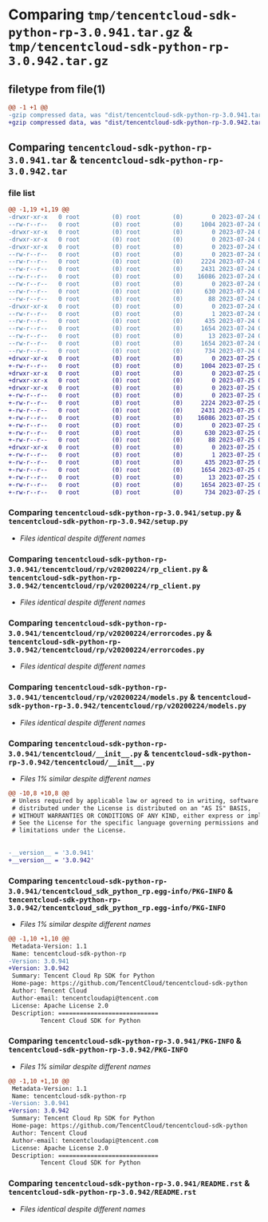 # Comparing `tmp/tencentcloud-sdk-python-rp-3.0.941.tar.gz` & `tmp/tencentcloud-sdk-python-rp-3.0.942.tar.gz`

## filetype from file(1)

```diff
@@ -1 +1 @@
-gzip compressed data, was "dist/tencentcloud-sdk-python-rp-3.0.941.tar", last modified: Mon Jul 24 00:42:18 2023, max compression
+gzip compressed data, was "dist/tencentcloud-sdk-python-rp-3.0.942.tar", last modified: Tue Jul 25 04:23:43 2023, max compression
```

## Comparing `tencentcloud-sdk-python-rp-3.0.941.tar` & `tencentcloud-sdk-python-rp-3.0.942.tar`

### file list

```diff
@@ -1,19 +1,19 @@
-drwxr-xr-x   0 root         (0) root         (0)        0 2023-07-24 00:42:18.000000 tencentcloud-sdk-python-rp-3.0.941/
--rw-r--r--   0 root         (0) root         (0)     1004 2023-07-24 00:42:18.000000 tencentcloud-sdk-python-rp-3.0.941/setup.py
-drwxr-xr-x   0 root         (0) root         (0)        0 2023-07-24 00:42:18.000000 tencentcloud-sdk-python-rp-3.0.941/tencentcloud/
-drwxr-xr-x   0 root         (0) root         (0)        0 2023-07-24 00:42:18.000000 tencentcloud-sdk-python-rp-3.0.941/tencentcloud/rp/
-drwxr-xr-x   0 root         (0) root         (0)        0 2023-07-24 00:42:18.000000 tencentcloud-sdk-python-rp-3.0.941/tencentcloud/rp/v20200224/
--rw-r--r--   0 root         (0) root         (0)        0 2023-07-24 00:42:18.000000 tencentcloud-sdk-python-rp-3.0.941/tencentcloud/rp/v20200224/__init__.py
--rw-r--r--   0 root         (0) root         (0)     2224 2023-07-24 00:42:18.000000 tencentcloud-sdk-python-rp-3.0.941/tencentcloud/rp/v20200224/rp_client.py
--rw-r--r--   0 root         (0) root         (0)     2431 2023-07-24 00:42:18.000000 tencentcloud-sdk-python-rp-3.0.941/tencentcloud/rp/v20200224/errorcodes.py
--rw-r--r--   0 root         (0) root         (0)    16086 2023-07-24 00:42:18.000000 tencentcloud-sdk-python-rp-3.0.941/tencentcloud/rp/v20200224/models.py
--rw-r--r--   0 root         (0) root         (0)        0 2023-07-24 00:42:18.000000 tencentcloud-sdk-python-rp-3.0.941/tencentcloud/rp/__init__.py
--rw-r--r--   0 root         (0) root         (0)      630 2023-07-24 00:42:18.000000 tencentcloud-sdk-python-rp-3.0.941/tencentcloud/__init__.py
--rw-r--r--   0 root         (0) root         (0)       88 2023-07-24 00:42:18.000000 tencentcloud-sdk-python-rp-3.0.941/setup.cfg
-drwxr-xr-x   0 root         (0) root         (0)        0 2023-07-24 00:42:18.000000 tencentcloud-sdk-python-rp-3.0.941/tencentcloud_sdk_python_rp.egg-info/
--rw-r--r--   0 root         (0) root         (0)        1 2023-07-24 00:42:18.000000 tencentcloud-sdk-python-rp-3.0.941/tencentcloud_sdk_python_rp.egg-info/dependency_links.txt
--rw-r--r--   0 root         (0) root         (0)      435 2023-07-24 00:42:18.000000 tencentcloud-sdk-python-rp-3.0.941/tencentcloud_sdk_python_rp.egg-info/SOURCES.txt
--rw-r--r--   0 root         (0) root         (0)     1654 2023-07-24 00:42:18.000000 tencentcloud-sdk-python-rp-3.0.941/tencentcloud_sdk_python_rp.egg-info/PKG-INFO
--rw-r--r--   0 root         (0) root         (0)       13 2023-07-24 00:42:18.000000 tencentcloud-sdk-python-rp-3.0.941/tencentcloud_sdk_python_rp.egg-info/top_level.txt
--rw-r--r--   0 root         (0) root         (0)     1654 2023-07-24 00:42:18.000000 tencentcloud-sdk-python-rp-3.0.941/PKG-INFO
--rw-r--r--   0 root         (0) root         (0)      734 2023-07-24 00:42:18.000000 tencentcloud-sdk-python-rp-3.0.941/README.rst
+drwxr-xr-x   0 root         (0) root         (0)        0 2023-07-25 04:23:43.000000 tencentcloud-sdk-python-rp-3.0.942/
+-rw-r--r--   0 root         (0) root         (0)     1004 2023-07-25 04:23:43.000000 tencentcloud-sdk-python-rp-3.0.942/setup.py
+drwxr-xr-x   0 root         (0) root         (0)        0 2023-07-25 04:23:43.000000 tencentcloud-sdk-python-rp-3.0.942/tencentcloud/
+drwxr-xr-x   0 root         (0) root         (0)        0 2023-07-25 04:23:43.000000 tencentcloud-sdk-python-rp-3.0.942/tencentcloud/rp/
+drwxr-xr-x   0 root         (0) root         (0)        0 2023-07-25 04:23:43.000000 tencentcloud-sdk-python-rp-3.0.942/tencentcloud/rp/v20200224/
+-rw-r--r--   0 root         (0) root         (0)        0 2023-07-25 04:23:43.000000 tencentcloud-sdk-python-rp-3.0.942/tencentcloud/rp/v20200224/__init__.py
+-rw-r--r--   0 root         (0) root         (0)     2224 2023-07-25 04:23:43.000000 tencentcloud-sdk-python-rp-3.0.942/tencentcloud/rp/v20200224/rp_client.py
+-rw-r--r--   0 root         (0) root         (0)     2431 2023-07-25 04:23:43.000000 tencentcloud-sdk-python-rp-3.0.942/tencentcloud/rp/v20200224/errorcodes.py
+-rw-r--r--   0 root         (0) root         (0)    16086 2023-07-25 04:23:43.000000 tencentcloud-sdk-python-rp-3.0.942/tencentcloud/rp/v20200224/models.py
+-rw-r--r--   0 root         (0) root         (0)        0 2023-07-25 04:23:43.000000 tencentcloud-sdk-python-rp-3.0.942/tencentcloud/rp/__init__.py
+-rw-r--r--   0 root         (0) root         (0)      630 2023-07-25 04:23:43.000000 tencentcloud-sdk-python-rp-3.0.942/tencentcloud/__init__.py
+-rw-r--r--   0 root         (0) root         (0)       88 2023-07-25 04:23:43.000000 tencentcloud-sdk-python-rp-3.0.942/setup.cfg
+drwxr-xr-x   0 root         (0) root         (0)        0 2023-07-25 04:23:43.000000 tencentcloud-sdk-python-rp-3.0.942/tencentcloud_sdk_python_rp.egg-info/
+-rw-r--r--   0 root         (0) root         (0)        1 2023-07-25 04:23:43.000000 tencentcloud-sdk-python-rp-3.0.942/tencentcloud_sdk_python_rp.egg-info/dependency_links.txt
+-rw-r--r--   0 root         (0) root         (0)      435 2023-07-25 04:23:43.000000 tencentcloud-sdk-python-rp-3.0.942/tencentcloud_sdk_python_rp.egg-info/SOURCES.txt
+-rw-r--r--   0 root         (0) root         (0)     1654 2023-07-25 04:23:43.000000 tencentcloud-sdk-python-rp-3.0.942/tencentcloud_sdk_python_rp.egg-info/PKG-INFO
+-rw-r--r--   0 root         (0) root         (0)       13 2023-07-25 04:23:43.000000 tencentcloud-sdk-python-rp-3.0.942/tencentcloud_sdk_python_rp.egg-info/top_level.txt
+-rw-r--r--   0 root         (0) root         (0)     1654 2023-07-25 04:23:43.000000 tencentcloud-sdk-python-rp-3.0.942/PKG-INFO
+-rw-r--r--   0 root         (0) root         (0)      734 2023-07-25 04:23:43.000000 tencentcloud-sdk-python-rp-3.0.942/README.rst
```

### Comparing `tencentcloud-sdk-python-rp-3.0.941/setup.py` & `tencentcloud-sdk-python-rp-3.0.942/setup.py`

 * *Files identical despite different names*

### Comparing `tencentcloud-sdk-python-rp-3.0.941/tencentcloud/rp/v20200224/rp_client.py` & `tencentcloud-sdk-python-rp-3.0.942/tencentcloud/rp/v20200224/rp_client.py`

 * *Files identical despite different names*

### Comparing `tencentcloud-sdk-python-rp-3.0.941/tencentcloud/rp/v20200224/errorcodes.py` & `tencentcloud-sdk-python-rp-3.0.942/tencentcloud/rp/v20200224/errorcodes.py`

 * *Files identical despite different names*

### Comparing `tencentcloud-sdk-python-rp-3.0.941/tencentcloud/rp/v20200224/models.py` & `tencentcloud-sdk-python-rp-3.0.942/tencentcloud/rp/v20200224/models.py`

 * *Files identical despite different names*

### Comparing `tencentcloud-sdk-python-rp-3.0.941/tencentcloud/__init__.py` & `tencentcloud-sdk-python-rp-3.0.942/tencentcloud/__init__.py`

 * *Files 1% similar despite different names*

```diff
@@ -10,8 +10,8 @@
 # Unless required by applicable law or agreed to in writing, software
 # distributed under the License is distributed on an "AS IS" BASIS,
 # WITHOUT WARRANTIES OR CONDITIONS OF ANY KIND, either express or implied.
 # See the License for the specific language governing permissions and
 # limitations under the License.
 
 
-__version__ = '3.0.941'
+__version__ = '3.0.942'
```

### Comparing `tencentcloud-sdk-python-rp-3.0.941/tencentcloud_sdk_python_rp.egg-info/PKG-INFO` & `tencentcloud-sdk-python-rp-3.0.942/tencentcloud_sdk_python_rp.egg-info/PKG-INFO`

 * *Files 1% similar despite different names*

```diff
@@ -1,10 +1,10 @@
 Metadata-Version: 1.1
 Name: tencentcloud-sdk-python-rp
-Version: 3.0.941
+Version: 3.0.942
 Summary: Tencent Cloud Rp SDK for Python
 Home-page: https://github.com/TencentCloud/tencentcloud-sdk-python
 Author: Tencent Cloud
 Author-email: tencentcloudapi@tencent.com
 License: Apache License 2.0
 Description: ============================
         Tencent Cloud SDK for Python
```

### Comparing `tencentcloud-sdk-python-rp-3.0.941/PKG-INFO` & `tencentcloud-sdk-python-rp-3.0.942/PKG-INFO`

 * *Files 1% similar despite different names*

```diff
@@ -1,10 +1,10 @@
 Metadata-Version: 1.1
 Name: tencentcloud-sdk-python-rp
-Version: 3.0.941
+Version: 3.0.942
 Summary: Tencent Cloud Rp SDK for Python
 Home-page: https://github.com/TencentCloud/tencentcloud-sdk-python
 Author: Tencent Cloud
 Author-email: tencentcloudapi@tencent.com
 License: Apache License 2.0
 Description: ============================
         Tencent Cloud SDK for Python
```

### Comparing `tencentcloud-sdk-python-rp-3.0.941/README.rst` & `tencentcloud-sdk-python-rp-3.0.942/README.rst`

 * *Files identical despite different names*

